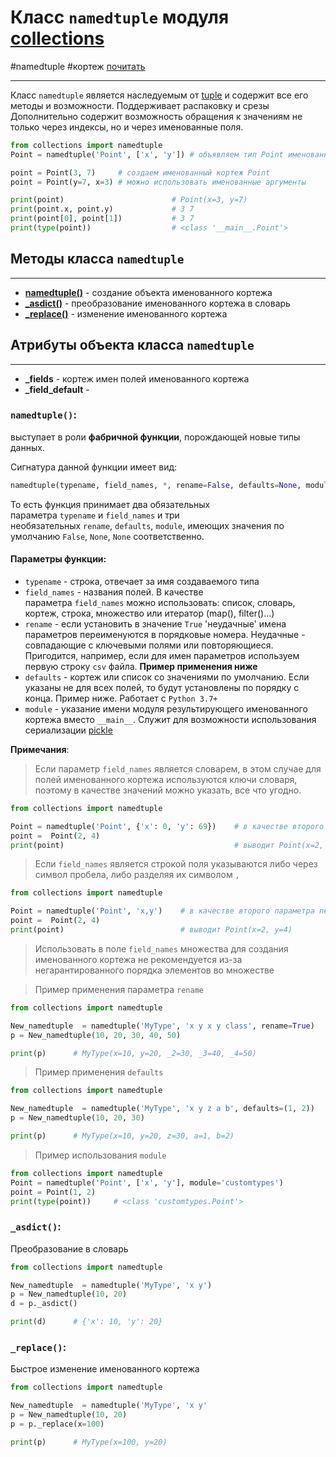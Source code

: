 # Класс `namedtuple` модуля [collections](_collections%20-%20модуль.md)
#namedtuple #кортеж  [почитать](https://antonz.ru/namedtuple/)
***
Класс `namedtuple` является наследуемым от  [tuple](../../../Встроенные%20возможности%20Python/tuple/_tuple%20-%20тип%20данных.md) и содержит все его методы и возможности. Поддерживает распаковку и срезы
Дополнительно содержит возможность обращения к значениям не только через индексы, но и через именованные поля.

```python
from collections import namedtuple 
Point = namedtuple('Point', ['x', 'y']) # объявляем тип Point именованного кортежа 

point = Point(3, 7)     # создаем именованный кортеж Point 
point = Point(y=7, x=3) # можно использовать именованные аргументы

print(point)                        # Point(x=3, y=7)
print(point.x, point.y)             # 3 7
print(point[0], point[1])           # 3 7
print(type(point))                  # <class '__main__.Point'>
```

## Методы класса `namedtuple`
***
- **[namedtuple()](#namedtuple)** - создание объекта именованного кортежа
- **[\_asdict()](#_asdict)** - преобразование именованного кортежа в словарь
- **[\_replace()](#_replace)** - изменение именованного кортежа

## Атрибуты объекта класса `namedtuple`
- - -
- **\_fields** - кортеж имен полей именованного кортежа
- **\_field_default** - 


### `namedtuple()`: 
выступает в роли **фабричной функции**, порождающей новые типы данных.

Сигнатура данной функции имеет вид: 

```python
namedtuple(typename, field_names, *, rename=False, defaults=None, module=None)
```

То есть функция принимает два обязательных параметра `typename` и `field_names` и три необязательных `rename`, `defaults`, `module`, имеющих значения по умолчанию `False`, `None`, `None` соответственно.
#### Параметры функции:
- `typename` - строка, отвечает за имя создаваемого типа
- `field_names` - названия полей. В качестве параметра `field_names` можно использовать: список, словарь, кортеж, строка, множество или итератор (map(), filter()...)
- `rename` - если установить в значение `True` 'неудачные' имена параметров переименуются в порядковые номера. Неудачные - совпадающие с ключевыми полями или повторяющиеся. Пригодится, например, если для имен параметров используем первую строку `csv` файла. **Пример применения ниже**
- `defaults` - кортеж или список со значениями по умолчанию. Если указаны не для всех полей, то будут установлены по порядку с конца. Пример ниже. Работает с `Python 3.7+`
- `module` - указание имени модуля результирующего именованного кортежа вместо `__main__`. Служит для возможности использования сериализации [pickle](../pickle/_pickle%20-%20модуль.md)

**Примечания**:	
>Если параметр `field_names` является словарем, в этом случае для полей именованного кортежа используются ключи словаря, поэтому в качестве значений можно указать, все что угодно.

```python
from collections import namedtuple

Point = namedtuple('Point', {'x': 0, 'y': 69})    # в качестве второго параметра передаем словарь
point =  Point(2, 4)
print(point)                                      # выводит Point(x=2, y=4)
```

>Если `field_names` является строкой поля указываются либо через символ пробела, либо разделяя их символом `,`

```python
from collections import namedtuple

Point = namedtuple('Point', 'x,y')    # в качестве второго параметра передаем строку
point =  Point(2, 4)
print(point)                          # выводит Point(x=2, y=4)
```

>Использовать в поле `field_names` множества для создания именованного кортежа не рекомендуется из-за негарантированного порядка элементов во множестве

>Пример применения параметра `rename`

```python
from collections import namedtuple

New_namedtuple  = namedtuple('MyType', 'x y x y class', rename=True)
p = New_namedtuple(10, 20, 30, 40, 50)

print(p)      # MyType(x=10, y=20, _2=30, _3=40, _4=50)
```

>Пример применения `defaults`

 ```python
from collections import namedtuple

New_namedtuple  = namedtuple('MyType', 'x y z a b', defaults=(1, 2))
p = New_namedtuple(10, 20, 30)

print(p)      # MyType(x=10, y=20, z=30, a=1, b=2)

```

>Пример использования `module`

```python
from collections import namedtuple 
Point = namedtuple('Point', ['x', 'y'], module='customtypes') 
point = Point(1, 2) 
print(type(point))     # <class 'customtypes.Point'>
```

### `_asdict()`:
Преобразование в словарь
```python
from collections import namedtuple

New_namedtuple  = namedtuple('MyType', 'x y')
p = New_namedtuple(10, 20)
d = p._asdict()

print(d)      # {'x': 10, 'y': 20}
```

### `_replace()`:
Быстрое изменение именованного кортежа
```python
from collections import namedtuple

New_namedtuple  = namedtuple('MyType', 'x y'
p = New_namedtuple(10, 20)
p = p._replace(x=100)

print(p)      # MyType(x=100, y=20)
```
